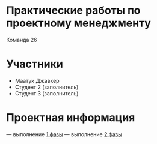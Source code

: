 # Практические работы по проектному менеджменту

Команда 26


# Участники 
* Маатук Джавхер
* Студент 2 (заполнитель)
* Студент 3 (заполнитель)

# Проектная информация
— выполнение [1 фазы](https://github.com/JawharVal/pm_practics_26/blob/main/phase_1/%D0%A4%D0%B0%D0%B7%D0%B01.md)
— выполнение [2 фазы](https://github.com/JawharVal/pm_practics_26/tree/main/phase_2)
